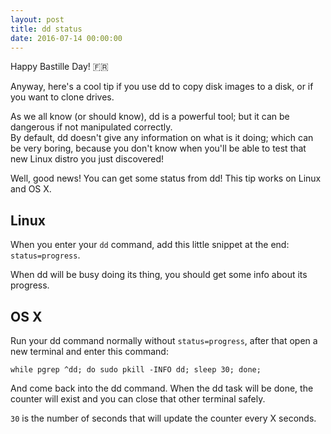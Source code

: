```yaml
---
layout: post
title: dd status
date: 2016-07-14 00:00:00
---
```


Happy Bastille Day! 🇫🇷

Anyway, here's a cool tip if you use dd to copy disk images to a disk, or if you want to clone drives.

As we all know (or should know), dd is a powerful tool; but it can be dangerous if not manipulated correctly.  
By default, dd doesn't give any information on what is it doing; which can be very boring, because you don't know when you'll be able to test that new Linux distro you just discovered!

Well, good news! You can get some status from dd! This tip works on Linux and OS X.

## Linux
When you enter your `dd` command, add this little snippet at the end: `status=progress`.

When dd will be busy doing its thing, you should get some info about its progress.

## OS X
Run your dd command normally without `status=progress`, after that open a new terminal and enter this command:

`while pgrep ^dd; do sudo pkill -INFO dd; sleep 30; done;`

And come back into the dd command. When the dd task will be done, the counter will exist and you can close that other terminal safely.

`30` is the number of seconds that will update the counter every X seconds.

